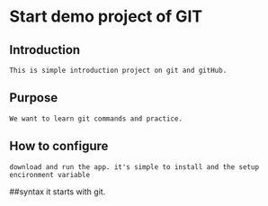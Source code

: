 # Start demo project of GIT

## Introduction
	This is simple introduction project on git and gitHub.

## Purpose
	We want to learn git commands and practice.
	
## How to configure
	download and run the app. it's simple to install and the setup encironment variable

##syntax
	it starts with git.